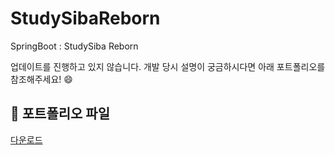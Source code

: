 # StudySibaReborn
SpringBoot : StudySiba Reborn

업데이트를 진행하고 있지 않습니다.
개발 당시 설명이 궁금하시다면 아래 포트폴리오를 참조해주세요! 😄


📄 포트폴리오 파일
---
[다운로드](https://github.com/bytrustu/StudySibaReborn/raw/master/StudySiba.pdf)

